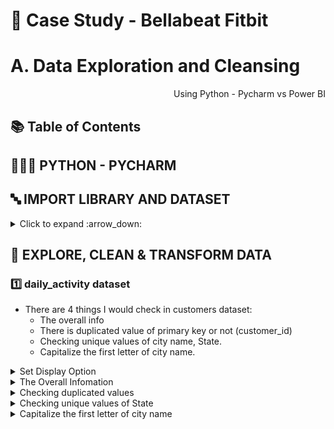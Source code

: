 # 🛒 Case Study - Bellabeat Fitbit 
# A. Data Exploration and Cleansing

<p align="right"> Using Python - Pycharm vs Power BI </p>

## :books: Table of Contents <!-- omit in toc -->


## 👩🏼‍💻 PYTHON - PYCHARM

## 🔤 IMPORT LIBRARY AND DATASET   

<details><summary> Click to expand :arrow_down: </summary>
  
```python
#Import librory
import pandas as pd
import numpy as np
import matplotlib as plt
import seaborn as sns
from matplotlib import dates
import datetime
from pydoc import describe
print('Completed import lib')
```

```python
#Upload datasets
daily_activity = pd.read_csv('Fitabase Data/dailyActivity_merged.csv')
daily_sleep = pd.read_csv('Fitabase Data/sleepDay_merged.csv')
weight_log = pd.read_csv('Fitabase Data/weightLogInfo_merged.csv')
```
</details>

## 🔎 EXPLORE, CLEAN & TRANSFORM DATA   

### :one: daily_activity dataset

- There are 4 things I would check in customers dataset:
  - The overall info 
  - There is duplicated value of primary key or not (customer_id)
  - Checking unique values of city name, State.
  - Capitalize the first letter of city name.

<details><summary> Set Display Option </summary>
  
```python
pd.set_option('display.max_columns', 20)
pd.set_option('display.width', 2000)
```

 </details>

<details><summary> The  Overall Infomation </summary>
  
```python
daily_activity.head() 
```
![daily_activity_head](https://user-images.githubusercontent.com/95112831/213154621-4c2d0599-35a5-4920-98fc-bce374446f09.PNG)
```python
customers.info()
```
![image](https://user-images.githubusercontent.com/101379141/202383205-458cecd8-c962-4ca1-9d38-6b04d45a7fb6.png)

 </details>
 
 <details><summary> Checking duplicated values </summary>
  
```python
#Checking the duplicated values of primary key column (customer_id), because number of customer_id is same with total data entries (99441), so we can conclude that there is not duplicated values

customers.nunique()   
```  
![image](https://user-images.githubusercontent.com/101379141/202384243-a902b51d-6423-41ea-9028-c40731efdddc.png)
  
 </details>

 <details><summary> Checking unique values of State </summary>

 ```python
#Checking State typing 
customers['customer_state'].unique() 
 ```
![image](https://user-images.githubusercontent.com/101379141/202384543-036fe5fb-9a9b-48fb-abfb-ca6837b96d6e.png)

 </details>
 
  <details><summary>  Capitalize the first letter of city name  </summary>

 ``` python
#Capitalize the first letter of city name
customers['customer_city'] = customers['customer_city'].str.title()
 
```
```python
customers.head()
```
![image](https://user-images.githubusercontent.com/101379141/202384920-d67e7d24-75b0-47d2-b35e-28254473878b.png)

 </details>
